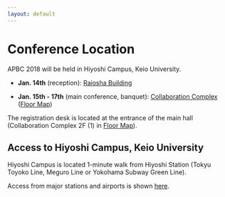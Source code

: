 ```yaml
---
layout: default
---
```

# Conference Location

APBC 2018 will be held in Hiyoshi Campus, Keio University.

* **Jan. 14th** (reception): [Raiosha Building](https://www.google.co.jp/maps/place/Raiosha,+Hiyoshi+Campus,+Keio+University/@35.5523945,139.6478928,18z/data=!4m5!3m4!1s0x0:0x49ba84e74017bbd0!8m2!3d35.5532848!4d139.6492593?hl=en)

* **Jan. 15th - 17th** (main conference, banquet):  [Collaboration Complex](https://www.google.co.jp/maps/place/%E6%85%B6%E6%87%89%E7%BE%A9%E5%A1%BE%E6%97%A5%E5%90%89%E3%82%AD%E3%83%A3%E3%83%B3%E3%83%91%E3%82%B9%E5%8D%94%E7%94%9F%E9%A4%A8/@35.5523945,139.6478928,18z/data=!4m12!1m6!3m5!1s0x0:0x49ba84e74017bbd0!2sRaiosha,+Hiyoshi+Campus,+Keio+University!8m2!3d35.5532848!4d139.6492593!3m4!1s0x0:0x4f4b2592d1bb6c12!8m2!3d35.5520781!4d139.6472383?hl=en) ([Floor Map](floormap.pdf))

The registration desk is located at the entrance of the main hall
(Collaboration Complex 2F (1) in [Floor Map](floormap.pdf)). 

## Access to Hiyoshi Campus, Keio University

Hiyoshi Campus is located 1-minute walk from Hiyoshi Station
(Tokyu Toyoko Line, Meguro Line or Yokohama Subway Green Line).

Access from major stations and airports is shown [here](https://www.keio.ac.jp/en/maps/hiyoshi.html).
